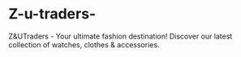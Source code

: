 # Z-u-traders-
Z&amp;UTraders - Your ultimate fashion destination! Discover our latest collection of watches, clothes &amp; accessories.

